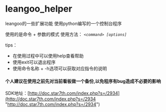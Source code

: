 # leangoo_helper
leangoo的一些扩展功能
使用python编写的一个控制台程序

使用的是命令 + 参数的模式
使用方法：
    *`<command> [options]`*


tips：
- 在使用过程中可以使用help查看帮助
- 使用exit可以退出程序
- 使用命令名称 + -h选项可以获取对应指令的说明

#### **个人建议在使用之前先对当前看板做一个备份,以免程序有bug造成不必要的影响**

SDK地址：[http://doc.star7th.com/index.php?s=/2934](http://doc.star7th.com/index.php?s=/2934 "http://doc.star7th.com/index.php?s=/2934")
